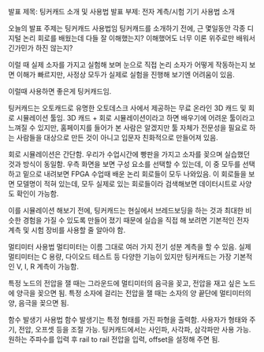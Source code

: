 
발표 제목: 팅커캐드 소개 및 사용법
발표 부제: 전자 계측/시험 기기 사용법 소개

오늘의 발표 주제는 팅커캐드 사용법임
팅커캐드를 소개하기 전에, 근 몇일동안 각종 디지털 논리 회로를 배웠는데 다들 잘 이해했는지?
이해했어도 너무 이론 위주로만 배워서 긴가민가 하진 않는지?

이럴 때 실제 소자를 가지고 실험해 보며 눈으로 직접 논리 소자가 어떻게 작동하는지 보면 이해가 빠르지만, 사정상 모두가 실제로 실험을 진행해 보기엔 어려움이 있음.

이럴때 사용하면 좋은게 팅커캐드임.

팅커캐드는 오토캐드로 유명한 오토데스크 사에서 제공하는 무료 온라인 3D 캐드 및 회로 시뮬레이션 툴임.
3D 캐드 + 회로 시뮬레이션이라고 하면 배우기에 어려운 툴이라고 느껴질 수 있지만, 홈페이지를 들어가 본 사람은 알겠지만 툴 자체가 전문성을 필요로 하는 사람들을 대상으로 만든 것이 아니고 입문자 친화적으로 만들어져 있음.

회로 시뮬레이션은 간단함.
우리가 수업시간에 빵판을 가지고 소자를 꽂으며 실습했던 것과 방식이 동일함.
우측 화면을 보면 구성 요소를 선택할 수 있는데, 이 중 모두를 선택하고 밑으로 내려보면 FPGA 수업때 배운 논리 회로들이 모두 나와있음. 이 회로들을 보면 모델명이 적혀 있는데, 모두 실제로 있는 회로들이라 검색해보면 데이터시트로 사양도 확인이 가능함.

이를 시뮬레이션 해보기 전에, 팅커캐드는 현실에서 브레드보딩을 하는 것과 최대한 비슷한 경험을 가질 수 있도록 만들어 졌기 때문에 실습을 직접 해 보려면 기본적인 전자 계측 및 시험 장비를 사용할 줄 알아야 함.


멀티미터 사용법
멀티미터는 이름 그대로 여러 가지 전기 성분 계측을 할 수 있음.
실제 멀티미터는 C 용량, 다이오드 테스트 등 다양한 기능이 있지만 팅커캐드는 가장 기본적인 V, I, R 계측이 가능함.

특정 노드의 전압을 잴 때는 그라운드에 멀티미터의 음극을 꽂고, 전압을 재고 싶은 노드에 양극을 꽂으면 됨.
특정 소자에 걸리는 전압을 잴 때는 소자의 양 끝단에 멀티미터의 양, 음극을 꽂으면 됨.


함수 발생기 사용법
함수 발생기는 특정 형태를 가진 파형을 출력함. 사용자가 형태와 주기, 전압, 오프셋 등을 조절 가능.
팅커캐드에서는 사인파, 사각파, 삼각파만 사용 가능.
원하는 주파수를 입력 후 rail to rail 전압을 입력, offset을 설정해 주면 됨.
